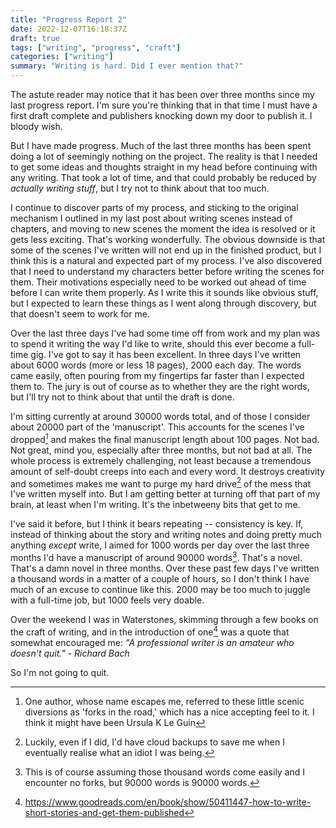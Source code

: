 ```yaml
---
title: "Progress Report 2"
date: 2022-12-07T16:18:37Z
draft: true
tags: ["writing", "progress", "craft"]
categories: ["writing"]
summary: "Writing is hard. Did I ever mention that?"
---
```


The astute reader may notice that it has been over three months since my last
progress report. I'm sure you're thinking that in that time I must have a first
draft complete and publishers knocking down my door to publish it. I bloody 
wish.

But I have made progress. Much of the last three months has been spent doing a 
lot of seemingly nothing on the project. The reality is that I needed to get some
ideas and thoughts straight in my head before continuing with any writing. That 
took a lot of time, and that could probably be reduced by _actually writing stuff_,
but I try not to think about that too much.

I continue to discover parts of my process, and sticking to the original mechanism
I outlined in my last post about writing scenes instead of chapters, and moving to
new scenes the moment the idea is resolved or it gets less exciting. That's working
wonderfully. The obvious downside is that some of the scenes I've written will not 
end up in the finished product, but I think this is a natural and expected part of
my process. I've also discovered that I need to understand my characters better
before writing the scenes for them. Their motivations especially need to be worked out
ahead of time before I can write them properly. As I write this it sounds like obvious
stuff, but I expected to learn these things as I went along through discovery, but 
that doesn't seem to work for me.

Over the last three days I've had some time off from work and my plan was to spend
it writing the way I'd like to write, should this ever become a full-time gig. I've
got to say it has been excellent. In three days I've written about 6000 words (more or less
18 pages), 2000 each day. The words came easily, often pouring from my fingertips 
far faster than I expected them to. The jury is out of course as to whether they are
the right words, but I'll try not to think about that until the draft is done.

I'm sitting currently at around 30000 words total, and of those I consider about 20000 
part of the 'manuscript'. This accounts for the scenes I've dropped[^1] and makes the
final manuscript length about 100 pages. Not bad. Not great, mind you, especially after
three months, but not bad at all. The whole process is extremely challenging, not least because 
a tremendous amount of self-doubt creeps into each and every word. It destroys 
creativity and sometimes makes me want to purge my hard drive[^2] of the mess 
that I've written myself into. But I am getting better at turning off that part of
my brain, at least when I'm writing. It's the inbetweeny bits that get to me.

I've said it before, but I think it bears repeating -- consistency is key. If, 
instead of thinking about the story and writing notes and doing pretty much anything
_except_ write, I aimed for 1000 words per day over the last three months I'd have a
manuscript of around 90000 words[^3]. That's a novel. That's a damn novel in three months.
Over these past few days I've written a thousand words in a matter of a couple of hours, so
I don't think I have much of an excuse to continue like this. 2000 may be too much to juggle
with a full-time job, but 1000 feels very doable.

Over the weekend I was in Waterstones, skimming through a few books on the 
craft of writing, and in the introduction of one[^4] was a quote that somewhat 
encouraged me: _"A professional writer is an amateur who doesn't quit." - Richard Bach_

So I'm not going to quit.

[^1]: One author, whose name escapes me, referred to these little scenic diversions
      as 'forks in the road,' which has a nice accepting feel to it. I think it
      might have been Ursula K Le Guin

[^2]: Luckily, even if I did, I'd have cloud backups to save me when I eventually
      realise what an idiot I was being.

[^3]: This is of course assuming those thousand words come easily and I encounter
      no forks, but 90000 words is 90000 words.

[^4]: https://www.goodreads.com/en/book/show/50411447-how-to-write-short-stories-and-get-them-published
